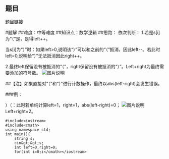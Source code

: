 ## 题目
[题目链接](https://www.nowcoder.com/practice/de7d4a4b50f643669f331941afb1e728?tpId=182&tqId=138093&sourceUrl=/exam/oj&channenl=wgithub&fromPut=wgithub)

#题解
##难度：中等难度
##知识点：数学逻辑
##思路：
依次判断：
1.若是s[i]为“（”是，是得left++。

当s[i]为“）”时：如果left&gt;0,说明该“）”可以和之前的“（”抵消，因此left--。若此时left=0,说明给“）”无法抵消因此right++。

2.最终left保留没有被抵消的“（”，right保留没有被抵消的“）”。Left+right为最终需要添加的符号数。
![图片说明](https://uploadfiles.nowcoder.com/images/20200530/735510_1590850036167_BB0DAF1A29402DFBD165E997750F79B6 ) 

##【注】如果直接对“（”和“）”进行计数操作，最终以abs(left-right)会发生错误。

###例：

）（：此时若单纯计算left=1，right=1，abs(left-right)=0；
![图片说明](https://uploadfiles.nowcoder.com/images/20200530/735510_1590850570437_329BEA8DBB90D3F978819086370EC038 ) 
Left+right=2。


```
#include<iostream>
#include<cmath>
using namespace std;
int main(){
	string s;
	cin&gt;&gt;s;
	int left=0,right=0;
	for(int i=0;i</cmath></iostream>